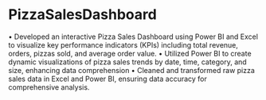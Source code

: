# PizzaSalesDashboard
 •	Developed an interactive Pizza Sales Dashboard using Power BI and Excel to visualize key performance indicators (KPIs) including total revenue, orders, pizzas sold, and average order value.
 •	Utilized Power BI to create dynamic visualizations of pizza sales trends by date, time, category, and size, enhancing data comprehension
 •	Cleaned and transformed raw pizza sales data in Excel and Power BI, ensuring data accuracy for comprehensive analysis. 
